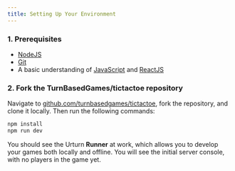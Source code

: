 ```yaml
---
title: Setting Up Your Environment
---
```


### 1. Prerequisites

- [NodeJS](https://nodejs.org/en/)
- [Git](https://git-scm.com/video/what-is-version-control)
- A basic understanding of [JavaScript](https://developer.mozilla.org/en-US/docs/Web/JavaScript#tutorials) and [ReactJS](https://reactjs.org/tutorial/tutorial.html)

### 2. Fork the TurnBasedGames/tictactoe repository

Navigate to [github.com/turnbasedgames/tictactoe](https://github.com/turnbasedgames/tictactoe), fork the repository, and clone it locally. Then run the following commands:

```bash
npm install
npm run dev
```

You should see the Urturn **Runner** at work, which allows you to develop your games both locally and offline. You will see the initial server console, with no players in the game yet.
